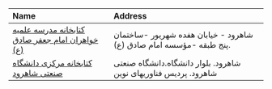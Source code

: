 | Name                                                                                   | Address                                                             |
|:---------------------------------------------------------------------------------------|:--------------------------------------------------------------------|
| [كتابخانه مدرسه علمیه خواهران امام جعفر صادق (ع)](http://lib.whc.ir)                   | شاهرود - خیابان هفده شهریور -ساختمان پنج طبقه -مؤسسه امام صادق (ع). |
| [کتابخانه مرکزی دانشگاه صنعتی شاهرود](https://shahroodut.ac.ir/fa/sec/index.php?id=23) | شاهرود. بلوار دانشگاه.دانشگاه صنعتی شاهرود. پردیس فناوریهای نوین    |